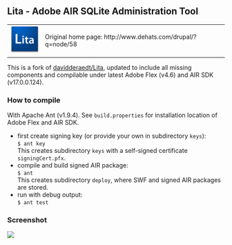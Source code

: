 ## Lita - Adobe AIR SQLite Administration Tool

<table>
<tr><td>
<img src="src/assets/icons/icon_072.png">
</td><td>
Original home page: http://www.dehats.com/drupal/?q=node/58
</td></tr>
</table>

This is a fork of [davidderaedt/Lita], updated to include all missing
components and compilable under latest Adobe Flex (v4.6) and AIR SDK
(v17.0.0.124).

### How to compile

With Apache Ant (v1.9.4). See ```build.properties``` for installation
location of Adobe Flex and AIR SDK.

- first create signing key (or provide your own in subdirectory ```keys```):  
  ```$ ant key```  
  This creates subdirectory ```keys``` with a self-signed certificate ```signingCert.pfx```.
- compile and build signed AIR package:  
  ```$ ant```  
  This creates subdirectory ```deploy```, where SWF and signed AIR packages are stored.
- run with debug output:  
  ```$ ant test```

### Screenshot

<img src="images/screenshot.png">

[davidderaedt/Lita]: https://github.com/davidderaedt/Lita
